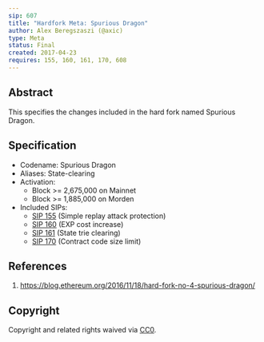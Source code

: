 ```yaml
---
sip: 607
title: "Hardfork Meta: Spurious Dragon"
author: Alex Beregszaszi (@axic)
type: Meta
status: Final
created: 2017-04-23
requires: 155, 160, 161, 170, 608
---
```


## Abstract

This specifies the changes included in the hard fork named Spurious Dragon.

## Specification

- Codename: Spurious Dragon
- Aliases: State-clearing
- Activation:
  - Block >= 2,675,000 on Mainnet
  - Block >= 1,885,000 on Morden
- Included SIPs:
  - [SIP 155](https://sips.superstring.ch/SIPS/sip-155) (Simple replay attack protection)
  - [SIP 160](https://sips.superstring.ch/SIPS/sip-160) (EXP cost increase)
  - [SIP 161](https://sips.superstring.ch/SIPS/sip-161) (State trie clearing)
  - [SIP 170](https://sips.superstring.ch/SIPS/sip-170) (Contract code size limit)

## References

1. https://blog.ethereum.org/2016/11/18/hard-fork-no-4-spurious-dragon/

## Copyright

Copyright and related rights waived via [CC0](https://creativecommons.org/publicdomain/zero/1.0/).
